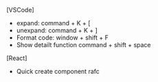 [VSCode]
- expand:                       command + K + [
- unexpand:                     command + K + ]
- Format code:                  window + shift + F
- Show detailt function         command + shift + space

[React]
- Quick create component        rafc